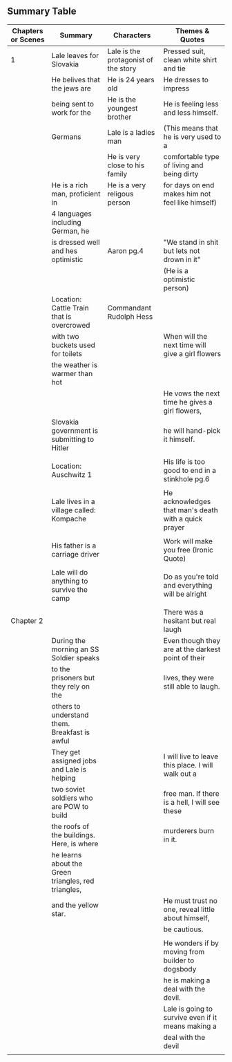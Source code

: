 ## Summary Table

 | Chapters or Scenes | Summary                                             | Characters                           | Themes & Quotes                                      |
 | ------------------ | --------------------------------------------------- | ------------------------------------ | ---------------------------------------------------- |
 | 1                  | Lale leaves for Slovakia                            | Lale is the protagonist of the story | Pressed suit, clean white shirt and tie              |
 |                    | He belives that the jews are                        | He is 24 years old                   | He dresses to impress                                |
 |                    | being sent to work for the                          | He is the youngest brother           | He is feeling less and less himself.                 |
 |                    | Germans                                             | Lale is a ladies man                 | (This means that he is very used to a                |
 |                    |                                                     | He is very close to his family       | comfortable type of living and being dirty           |
 |                    | He is a rich man, proficient in                     | He is a very religous person         | for days on end makes him not feel like himself)     |
 |                    | 4 languages including German, he                    |                                      |                                                      |
 |                    | is dressed well and hes optimistic                  | Aaron pg.4                           | "We stand in shit but lets not drown in it"          |
 |                    |                                                     |                                      | (He is a optimistic person)                          |
 |                    | Location: Cattle Train that is overcrowed           | Commandant Rudolph Hess              |                                                      |
 |                    | with two buckets used for toilets                   |                                      | When will the next time will give a girl flowers     |
 |                    | the weather is warmer than hot                      |                                      |                                                      |
 |                    |                                                     |                                      | He vows the next time he gives a girl flowers,       |
 |                    | Slovakia government is submitting to Hitler         |                                      | he will hand-pick it himself.                        |
 |                    |                                                     |                                      |                                                      |
 |                    | Location: Auschwitz 1                               |                                      | His life is too good to end in a stinkhole  pg.6     |
 |                    |                                                     |                                      |                                                      |
 |                    | Lale lives in a village called: Kompache            |                                      | He acknowledges that man's death with a quick prayer |
 |                    |                                                     |                                      |                                                      |
 |                    | His father is a carriage driver                     |                                      | Work will make you free (Ironic Quote)               |
 |                    |                                                     |                                      |                                                      |
 |                    | Lale will do anything to survive the camp           |                                      | Do as you're told and everything will be alright     |
 |                    |                                                     |                                      |                                                      |
 | Chapter 2          |                                                     |                                      | There was a hesitant but real laugh                  |
 |                    | During the morning an SS Soldier speaks             |                                      | Even though they are at the darkest point of their   |
 |                    | to the prisoners but they rely on the               |                                      | lives, they were still able to laugh.                |
 |                    | others to understand them. Breakfast is awful       |                                      |                                                      |
 |                    | They get assigned jobs and Lale is helping          |                                      | I will live to leave this place. I will walk out a   |
 |                    | two soviet soldiers who are POW to build            |                                      | free man. If there is a hell, I will see these       |
 |                    | the roofs of the buildings. Here, is where          |                                      | murderers burn in it.                                |
 |                    | he learns about the Green triangles, red triangles, |                                      |                                                      |
 |                    | and the yellow star.                                                    |                                      | He must trust no one, reveal little about himself,   |
 |                    |                                                     |                                      | be cautious.                                         |
 |                    |                                                     |                                      |                                                      |
 |                    |                                                     |                                      | He wonders if by moving from builder to dogsbody     |
 |                    |                                                     |                                      | he is making a deal with the devil.                  |
 |                    |                                                     |                                      | Lale is going to survive even if it means making a   |
 |                    |                                                     |                                      | deal with the devil                                  |
 |                    |                                                     |                                      |                                                      |
